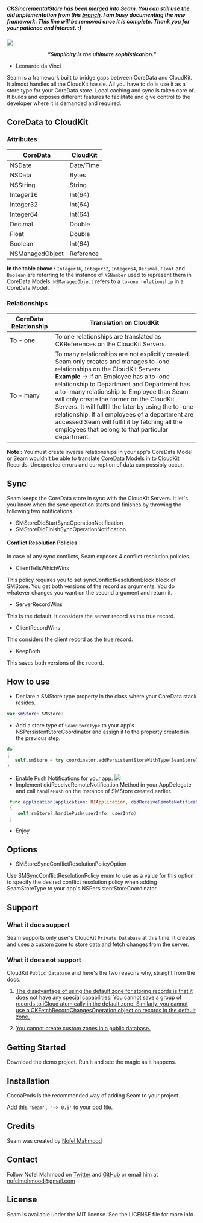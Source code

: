 ##### CKSIncrementalStore has been merged into Seam. You can still use the old implementation from this [branch](https://github.com/nofelmahmood/Seam/tree/CKSIncrementalStore). I am busy documenting the new framework. This line will be removed once it is complete. Thank you for your patience and interest. :)

![](http://s14.postimg.org/ll5smugr5/Logo.png)

<p align="center">
 <strong><i>"Simplicity is the ultimate sophistication."</i></strong>
  
- Leonardo da Vinci
 </p>


Seam is a framework built to bridge gaps between CoreData and CloudKit. It almost handles all the CloudKit hassle. All you have to do is use it as a store type for your CoreData store. Local caching and sync is taken care of. It builds and exposes different features to facilitate and give control to the developer where it is demanded and required.

## CoreData to CloudKit

### Attributes

| CoreData  | CloudKit |
| ------------- | ------------- |
| NSDate    | Date/Time
| NSData | Bytes
| NSString  | String   |
| Integer16 | Int(64) |
| Integer32 | Int(64) |
| Integer64 | Int(64) |
| Decimal | Double | 
| Float | Double |
| Boolean | Int(64) |
| NSManagedObject | Reference |

**In the table above :** `Integer16`, `Integer32`, `Integer64`, `Decimal`, `Float` and `Boolean` are referring to the instance of `NSNumber` used to represent them in CoreData Models. `NSManagedObject` refers to a `to-one relationship` in a CoreData Model.

### Relationships

| CoreData Relationship  | Translation on CloudKit |
| ------------- | ------------- |
| To - one    | To one relationships are translated as CKReferences on the CloudKit Servers.|
| To - many    | To many relationships are not explicitly created. Seam only creates and manages to-one relationships on the CloudKit Servers. <br/> <strong>Example</strong> -> If an Employee has a to-one relationship to Department and Department has a to-many relationship to Employee than Seam will only create the former on the CloudKit Servers. It will fullfil the later by using the to-one relationship. If all employees of a department are accessed Seam will fulfil it by fetching all the employees that belong to that particular department.|

<strong>Note :</strong> You must create inverse relationships in your app's CoreData Model or Seam wouldn't be able to translate CoreData Models in to CloudKit Records. Unexpected errors and curroption of data can possibly occur.

## Sync

Seam keeps the CoreData store in sync with the CloudKit Servers. It let's you know when the sync operation starts and finishes by throwing the following two notifications.
- SMStoreDidStartSyncOperationNotification
- SMStoreDidFinishSyncOperationNotification

#### Conflict Resolution Policies
In case of any sync conflicts, Seam exposes 4 conflict resolution policies.

- ClientTellsWhichWins

This policy requires you to set syncConflictResolutionBlock block of SMStore. You get both versions of the record as arguments. You do whatever changes you want on the second argument and return it.

- ServerRecordWins

This is the default. It considers the server record as the true record.

- ClientRecordWins

This considers the client record as the true record.

- KeepBoth

This saves both versions of the record.

## How to use

- Declare a SMStore type property in the class where your CoreData stack resides.
```swift
var smStore: SMStore?
```
- Add a store type of `SeamStoreType` to your app's NSPersistentStoreCoordinator and assign it to the property created in the previous step.
```swift
do 
{
   self.smStore = try coordinator.addPersistentStoreWithType(SeamStoreType, configuration: nil, URL: url, options: nil) as? SMStore
}
```
- Enable Push Notifications for your app.
![](http://s29.postimg.org/rb9vj0egn/Screen_Shot_2015_08_23_at_5_44_59_pm.png)
- Implement didReceiveRemoteNotification Method in your AppDelegate and call `handlePush` on the instance of SMStore created earlier.
```swift
 func application(application: UIApplication, didReceiveRemoteNotification userInfo: [NSObject : AnyObject]) 
 {
    self.smStore?.handlePush(userInfo: userInfo)
 }
```
- Enjoy

## Options 

- SMStoreSyncConflictResolutionPolicyOption

Use SMSyncConflictResolutionPolicy enum to use as a value for this option to specify the desired conflict resolution policy when adding SeamStoreType to your app's NSPersistentStoreCoordinator.

## Support

### What it does support

Seam supports only user's CloudKit `Private Database` at this time. It creates and uses a custom zone to store data and fetch changes from the server.

### What it does not support

CloudKit `Public Database` and here's the two reasons why, straight from the docs.

1. [The disadvantage of using the default zone for storing records is that it does not have any special capabilities. You cannot save a group of records to iCloud atomically in the default zone. Similarly, you cannot use a CKFetchRecordChangesOperation object on records in the default zone.](https://developer.apple.com/library/prerelease/ios/documentation/CloudKit/Reference/CKRecordZone_class/index.html#//apple_ref/occ/clm/CKRecordZone/defaultRecordZone)

2. [ You cannot create custom zones in a public database.](https://developer.apple.com/library/prerelease/ios/documentation/CloudKit/Reference/CKRecordZone_class/index.html#//apple_ref/c/tdef/CKRecordZoneCapabilities)

## Getting Started 
Download the demo project. Run it and see the magic as it happens.

## Installation
CocoaPods is the recommended way of adding Seam to your project.

Add this `'Seam', '~> 0.6'` to your pod file.

## Credits
Seam was created by [Nofel Mahmood](http://twitter.com/NofelMahmood)

## Contact 
Follow Nofel Mahmood on [Twitter](http://twitter.com/NofelMahmood) and [GitHub](http://github.com/nofelmahmood) or email him at nofelmehmood@gmail.com

## License
Seam is available under the MIT license. See the LICENSE file for more info.

